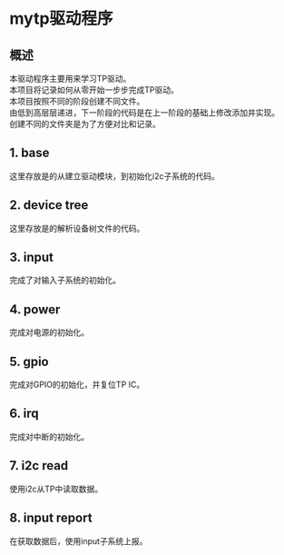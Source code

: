 # mytp驱动程序

## 概述
本驱动程序主要用来学习TP驱动。  
本项目将记录如何从零开始一步步完成TP驱动。  
本项目按照不同的阶段创建不同文件。  
由低到高层层递进，下一阶段的代码是在上一阶段的基础上修改添加并实现。  
创建不同的文件夹是为了方便对比和记录。  

## 1. base
这里存放是的从建立驱动模块，到初始化i2c子系统的代码。

## 2. device tree
这里存放是的解析设备树文件的代码。

## 3. input
完成了对输入子系统的初始化。

## 4. power
完成对电源的初始化。

## 5. gpio
完成对GPIO的初始化，并复位TP IC。

## 6. irq
完成对中断的初始化。

## 7. i2c read
使用i2c从TP中读取数据。

## 8. input report
在获取数据后，使用input子系统上报。
